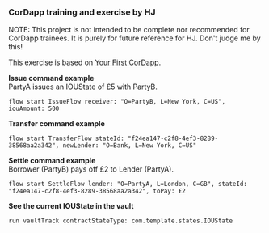 ### CorDapp training and exercise by HJ
NOTE: This project is not intended to be complete nor recommended for CorDapp trainees. It is
purely for future reference for HJ. Don't judge me by this!

This exercise is based on [Your First CorDapp](https://training.corda.net/getting-started/set-up-your-computer/). 

**Issue command example** \
PartyA issues an IOUState of £5 with PartyB.

	flow start IssueFlow receiver: "O=PartyB, L=New York, C=US", iouAmount: 500

**Transfer command example**

    flow start TransferFlow stateId: "f24ea147-c2f8-4ef3-8289-38568aa2a342", newLender: "O=Bank, L=New York, C=US"

**Settle command example** \
Borrower (PartyB) pays off £2 to Lender (PartyA).

	flow start SettleFlow lender: "O=PartyA, L=London, C=GB", stateId: "f24ea147-c2f8-4ef3-8289-38568aa2a342", toPay: £2

**See the current IOUState in the vault**

    run vaultTrack contractStateType: com.template.states.IOUState